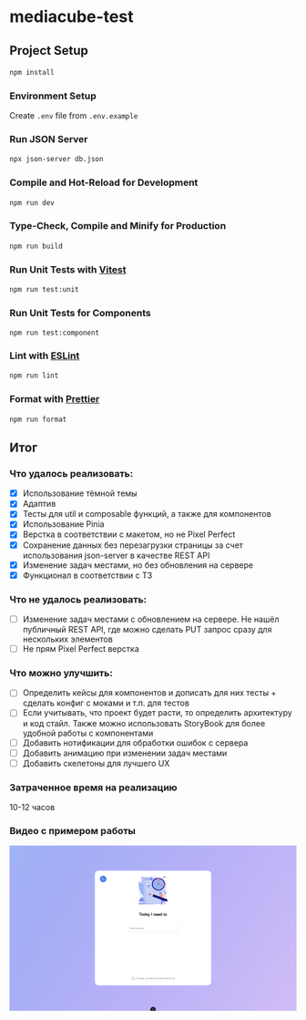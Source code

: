 # mediacube-test

## Project Setup

```sh
npm install
```

### Environment Setup

Create `.env` file from `.env.example`

### Run JSON Server

```sh
npx json-server db.json
```

### Compile and Hot-Reload for Development

```sh
npm run dev
```

### Type-Check, Compile and Minify for Production

```sh
npm run build
```

### Run Unit Tests with [Vitest](https://vitest.dev/)

```sh
npm run test:unit
```

### Run Unit Tests for Components

```
npm run test:component
```

### Lint with [ESLint](https://eslint.org/)

```sh
npm run lint
```

### Format with [Prettier]('https://prettier.io/')

```sh
npm run format
```

## Итог

### Что удалось реализовать:

- [x] Использование тёмной темы
- [x] Адаптив
- [x] Тесты для util и composable функций, а также для компонентов
- [x] Использование Pinia
- [x] Верстка в соответствии с макетом, но не Pixel Perfect
- [x] Сохранение данных без перезагрузки страницы за счет использования json-server в качестве REST API
- [x] Изменение задач местами, но без обновления на сервере
- [x] Функционал в соответствии с ТЗ

### Что не удалось реализовать:

- [ ] Изменение задач местами с обновлением на сервере. Не нашёл публичный REST API, где можно сделать PUT запрос сразу для нескольких элементов
- [ ] Не прям Pixel Perfect верстка

### Что можно улучшить:

- [ ] Определить кейсы для компонентов и дописать для них тесты + сделать конфиг с моками и т.п. для тестов
- [ ] Если учитывать, что проект будет расти, то определить архитектуру и код стайл. Также можно использовать StoryBook для более удобной работы с компонентами
- [ ] Добавить нотификации для обработки ошибок с сервера
- [ ] Добавить анимацию при изменении задач местами
- [ ] Добавить скелетоны для лучшего UX

### Затраченное время на реализацию

10-12 часов

### Видео с примером работы

[![Watch the video](./readme-assets/preview.png)](https://www.loom.com/share/942603ad2fc744babae5775c3ebf0485)
